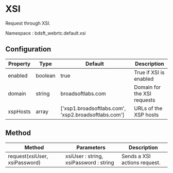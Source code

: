 # XSI

Request through XSI.

Namespace : bdsft_webrtc.default.xsi

## Configuration
<a name="configuration"></a>

Property                 |Type     |Default                                                              |Description
-------------------------|---------|---------------------------------------------------------------------|------------------------------------------------------------
enabled                  |boolean  |true                                                                 |True if XSI is enabled
domain        			|string  |broadsoftlabs.com 								                   |Domain for the XSI requests
xspHosts        		|array  |['xsp1.broadsoftlabs.com', 'xsp2.broadsoftlabs.com']                    |URLs of the XSP hosts


## Method
<a name="method"></a>

Method   |Parameters  |Description
---------|------------|-----------------------------
request(xsiUser, xsiPassword)  | xsiUser : string, xsiPassword : string            |Sends a XSI actions request. 

